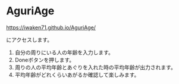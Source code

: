 # AguriAge

https://iwaken71.github.io/AguriAge/

にアクセスします。

1. 自分の周りにいる人の年齢を入力します。
2. Doneボタンを押します。
3. 周りの人の平均年齢とあぐりを入れた時の平均年齢が出力されます。
4. 平均年齢がどれくらいあがるか確認して楽しみます。

